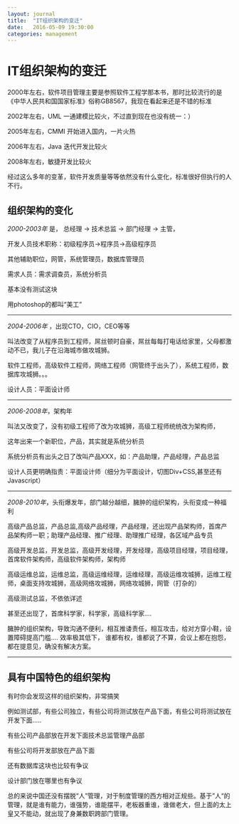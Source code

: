 ```yaml
---
layout: journal
title:  "IT组织架构的变迁"
date:   2016-05-09 19:30:00
categories: management
---
```


IT组织架构的变迁
================

2000年左右，软件项目管理主要是参照软件工程学那本书，那时比较流行的是《中华人民共和国国家标准》俗称GB8567，我现在看起来还是不错的标准

2002年左右，UML 一通建模比较火，不过直到现在也没有统一：）

2005年左右，CMMI 开始进入国内，一片火热

2006年左右，Java 迭代开发比较火

2008年左右，敏捷开发比较火

经过这么多年的变革，软件开发质量等等依然没有什么变化，标准很好但执行的人不行。

组织架构的变化
--------------
*2000-2003年* 是， 总经理 -> 技术总监 -> 部门经理 -> 主管，

开发人员技术职称：初级程序员->程序员->高级程序员

其他辅助职位，网管，系统管理员，数据库管理员

需求人员：需求调查员，系统分析员

基本没有测试这块

用photoshop的都叫“美工”

- - -

*2004-2006年* ，出现CTO，CIO，CEO等等

叫法改变了从程序员到工程师，屌丝顿时自豪，屌丝每每打电话给家里，父母都激动不已，我儿子在沿海城市做攻城狮。

软件工程师，高级软件工程师，网络工程师（网管终于出头了），系统工程师，数据库攻城狮。。。

设计人员：平面设计师

* * *

*2006-2008年*，架构年

叫法又改变了，没有初级工程师了改为攻城狮，高级工程师统统改为架构师，

这年出来一个新职位，产品，其实就是系统分析员

系统分析员有出头之日了改叫产品XXX，如：产品助理，产品经理，产品总监

设计人员更明确指责：平面设计师（细分为平面设计，切图Div+CSS,甚至还有Javascript）

- - - 

*2008-2010年*，头衔爆发年，部门越分越细，臃肿的组织架构，头衔变成一种福利

高级产品总监，产品总监,高级产品经理，产品经理，还出现产品架构师，首席产品架构师一职；助理产品经理、推广经理、助理推广经理，各区域产品专员

高级开发总监，开发总监，高级开发经理，开发经理，高级项目经理，项目经理，首席软件架构师，高级软件架构师，架构师

高级运维总监，运维总监，高级运维经理，运维经理，高级运维攻城狮，运维工程师，桌面支持攻城狮，高级网络攻城狮，网络攻城狮，网管（打杂的）

高级测试总监，不依依详述

甚至还出现了，首席科学家，科学家，高级科学家....

臃肿的组织架构，导致沟通不便利，相互推诿责任，相互攻击，给对方穿小鞋，设置障碍提高门槛.... 效率极其低下，
谁都有权，谁都说了不算，会议上都在抱怨，都在提意见，确没有解决方案。

- - -

具有中国特色的组织架构
----------------------
有时你会发现这样的组织架构，非常搞笑

例如测试部，有些公司独立，有些公司将测试放在产品下面，有些公司将测试放在开发下面.....

有些公司产品部放在开发下面技术总监管理产品部

有些公司将开发部放在产品下面

还有数据库这块也比较有争议

设计部门放在哪里也有争议

总的来说中国还没有摆脱“人”管理，对于制度管理的西方相对正规些。基于”人“的管理，就是谁有能力，谁强势，谁能摆平，老板器重谁，谁做老大，但上面的太上皇又不能动，就出现了身兼数职跨部门管理。

